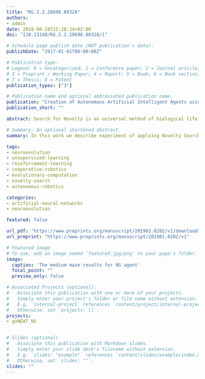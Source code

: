 ```yaml
---
title: "RG.2.2.20698.80328"
authors:
- admin
date: 2018-08-28T15:28:14+02:00
doi: "110.13140/RG.2.2.20698.80328/1"

# Schedule page publish date (NOT publication's date).
publishDate: "2017-01-01T00:00:00Z"

# Publication type.
# Legend: 0 = Uncategorized; 1 = Conference paper; 2 = Journal article;
# 3 = Preprint / Working Paper; 4 = Report; 5 = Book; 6 = Book section;
# 7 = Thesis; 8 = Patent
publication_types: ["3"]

# Publication name and optional abbreviated publication name.
publication: "Creation of Autonomous Artificial Intelligent Agents using Novelty Search method of fitness function optimization"
publication_short: ""

abstract: Search for Novelty is an universal method of biological life evolution through introduction of the random beneficial mutations to the genetic code of the organism. In this work we describe experiment of applying Novelty Search method of fitness function optimization combined with Neuro-Evolution of Augmenting Topologies (NEAT) algorithm to produce Autonomous Artificial Intelligent Agents capable to solve spatial navigation task in complex maze environment. The AI Agents produced by the neuro-evolution method described by the NEAT algorithm evolve through gradual complexification of their internal neural network by augmenting its topologies.\n\nFinally, we consider how to apply studied optimization methods and evolutionary algorithms to create ensembles of compact modular AI systems trained using vocabulary of terms describing real world settings. And how to control such ensembles by specialized supervisors knowledgeable about the task and the operating environment.\n\nWe provide the complete source code for implementing the NEAT algorithm, including Novelty Search and Objective-Based optimization methods, in the GO programming language.

# Summary. An optional shortened abstract.
summary: In this work we describe experiment of applying Novelty Search method of fitness function optimization combined with Neuro-Evolution of Augmenting Topologies (NEAT) algorithm to produce Autonomous Artificial Intelligent Agents capable to solve spatial navigation task in complex maze environment.

tags:
- neuroevolution
- unsupervised-learning
- reinforcement-learning
- cooperative-robotics
- evolutionary-computation
- novelty-search
- autonomous-robotics

categories:
- artificial-neural-networks
- neuroevolution

featured: false

url_pdf: "https://www.preprints.org/manuscript/201901.0282/v1/download"
url_preprint: "https://www.preprints.org/manuscript/201901.0282/v1"

# Featured image
# To use, add an image named `featured.jpg/png` to your page's folder. 
image:
  caption: 'The medium maze results for NS agent'
  focal_point: ""
  preview_only: false

# Associated Projects (optional).
#   Associate this publication with one or more of your projects.
#   Simply enter your project's folder or file name without extension.
#   E.g. `internal-project` references `content/project/internal-project/index.md`.
#   Otherwise, set `projects: []`.
projects:
- goNEAT_NS


# Slides (optional).
#   Associate this publication with Markdown slides.
#   Simply enter your slide deck's filename without extension.
#   E.g. `slides: "example"` references `content/slides/example/index.md`.
#   Otherwise, set `slides: ""`.
slides: ""
---
```

